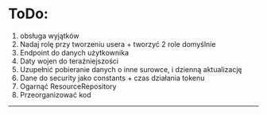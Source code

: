# ToDo:
1. obsługa wyjątków
2. Nadaj rolę przy tworzeniu usera + tworzyć 2 role domyślnie
3. Endpoint do danych użytkownika
4. Daty wojen do teraźniejszości
5. Uzupełnić pobieranie danych o inne surowce, i dzienną aktualizację
6. Dane do security jako constants + czas działania tokenu
7. Ogarnąć ResourceRepository
8. Przeorganizować kod
---